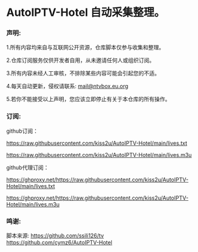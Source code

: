 # AutoIPTV-Hotel 自动采集整理。
### 声明:

1.所有内容均来自与互联网公开资源，仓库脚本仅参与收集和整理。

2.仓库订阅服务仅供开发者自用，从未邀请任何人或组织订阅。

3.所有内容未经人工审核，不排除某些内容可能会引起您的不适。

4.每天自动更新，侵权请联系: mail@ntvbox.eu.org

5.若你不能接受以上声明，您应该立即停止有关于本仓库的所有操作。

### 订阅:

github订阅：

https://raw.githubusercontent.com/kiss2u/AutoIPTV-Hotel/main/lives.txt

https://raw.githubusercontent.com/kiss2u/AutoIPTV-Hotel/main/lives.m3u

github代理订阅：

https://ghproxy.net/https://raw.githubusercontent.com/kiss2u/AutoIPTV-Hotel/main/lives.txt

https://ghproxy.net/https://raw.githubusercontent.com/kiss2u/AutoIPTV-Hotel/main/lives.m3u

### 鸣谢:

脚本来源: https://github.com/ssili126/tv
https://github.com/cymz6/AutoIPTV-Hotel
